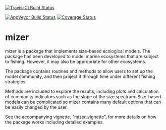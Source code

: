 
[![Travis-CI Build Status](https://travis-ci.org/mdsumner/mizer.svg?branch=master)](https://travis-ci.org/mdsumner/mizer)

[![AppVeyor Build Status](https://ci.appveyor.com/api/projects/status/github/mdsumner/mizer?branch=master&svg=true)](https://ci.appveyor.com/project/mdsumner/mizer) [![Coverage Status](https://img.shields.io/codecov/c/github/mdsumner/mizer/master.svg)](https://codecov.io/github/mdsumner/mizer?branch=master)

<!-- README.md is generated from README.Rmd. Please edit that file -->
mizer
=====

mizer is a package that implements size-based ecological models. The package has been developed to model marine ecosystems that are subject to fishing. However, it may also be appropriate for other ecosystems.

The package contains routines and methods to allow users to set up the model community, and then project it through time under different fishing strategies.

Methods are included to explore the results, including plots and calculation of community indicators such as the slope of the size spectrum. Size-based models can be complicated so mizer contains many default options that can be easily changed by the user.

See the accompanying vignette, "mizer\_vignette", for more details on how the package works including detailed examples.
